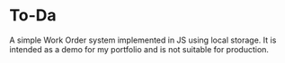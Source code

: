 # To-Da
A simple Work Order system implemented in JS using local storage. It is intended as a demo for my portfolio and is not suitable for production.
